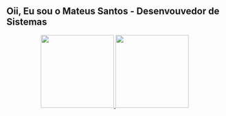 ## Oii, Eu sou o Mateus Santos - Desenvouvedor de Sistemas
<div align="center">
  <a href="https://github.com/mateusdata">
  <img height="170em" src="https://github-readme-stats.vercel.app/api?username=mateusdata&show_icons=true&theme=dracula&include_all_commits=true&count_private=true"/>
  <img height="170em" src="https://github-readme-stats.vercel.app/api/top-langs/?username=mateusdata&layout=compact&langs_count=7&theme=dracula"/>
</div>
